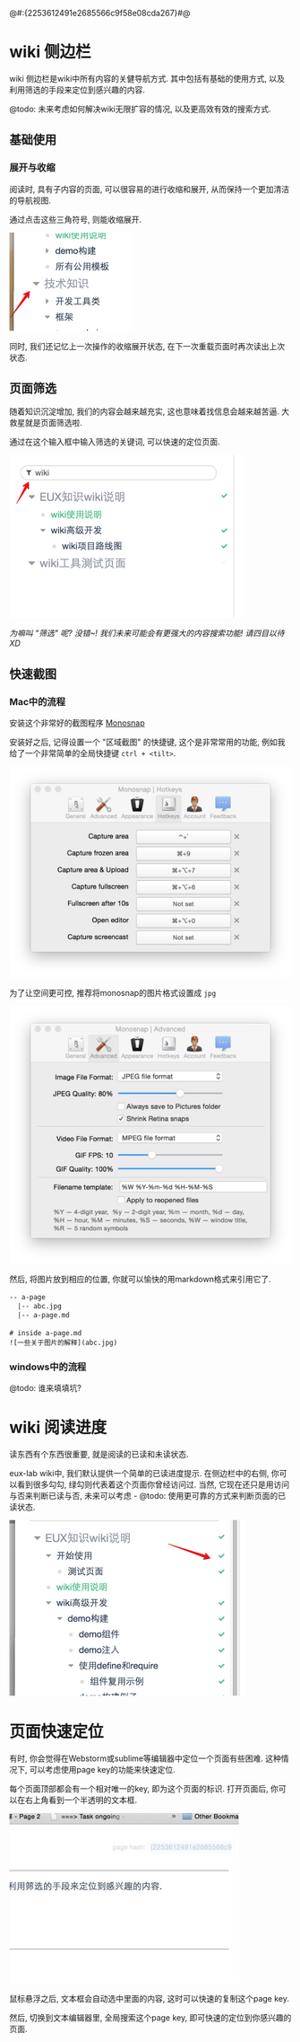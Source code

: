 @#:{2253612491e2685566c9f58e08cda267}#@

# wiki 侧边栏

wiki 侧边栏是wiki中所有内容的关健导航方式. 其中包括有基础的使用方式, 以及利用筛选的手段来定位到感兴趣的内容.

@todo: 未来考虑如何解决wiki无限扩容的情况, 以及更高效有效的搜索方式.

## 基础使用

### 展开与收缩

阅读时, 具有子内容的页面, 可以很容易的进行收缩和展开, 从而保持一个更加清洁的导航视图.

通过点击这些三角符号, 则能收缩展开.

![](twix.png)

同时, 我们还记忆上一次操作的收缩展开状态, 在下一次重载页面时再次读出上次状态.

## 页面筛选

随着知识沉淀增加, 我们的内容会越来越充实, 这也意味着找信息会越来越苦逼.
大救星就是页面筛选啦.

通过在这个输入框中输入筛选的关键词, 可以快速的定位页面.

![](filter.png)

*为嘛叫 "筛选" 呢? 没错~! 我们未来可能会有更强大的内容搜索功能! 请四目以待 XD*

## 快速截图

### Mac中的流程

安装这个非常好的截图程序 [Monosnap](http://monosnap.com/en/page/download/mac)

安装好之后, 记得设置一个 "区域截图" 的快捷键, 这个是非常常用的功能, 例如我给了一个非常简单的全局快捷键 `ctrl + <tilt>`.

![](monosnap-keyboard.jpg)

为了让空间更可控, 推荐将monosnap的图片格式设置成 `jpg`

![](monosnap.jpg)

然后, 将图片放到相应的位置, 你就可以愉快的用markdown格式来引用它了.

```
-- a-page
  |-- abc.jpg
  |-- a-page.md

# inside a-page.md
![一些关于图片的解释](abc.jpg)
```

### windows中的流程

@todo: 谁来填填坑?

# wiki 阅读进度

读东西有个东西很重要, 就是阅读的已读和未读状态.

eux-lab wiki中, 我们默认提供一个简单的已读进度提示. 在侧边栏中的右侧, 你可以看到很多勾勾, 绿勾则代表着这个页面你曾经访问过.
当然, 它现在还只是用访问与否来判断已读与否, 未来可以考虑 -
@todo: 使用更可靠的方式来判断页面的已读状态.

![](read.png)


# 页面快速定位

有时, 你会觉得在Webstorm或sublime等编辑器中定位一个页面有些困难.
这种情况下, 可以考虑使用page key的功能来快速定位.

每个页面顶部都会有一个相对唯一的key, 即为这个页面的标识. 打开页面后, 你可以在右上角看到一个半透明的文本框.

![](page-key.jpg)

鼠标悬浮之后, 文本框会自动选中里面的内容, 这时可以快速的复制这个page key.

然后, 切换到文本编辑器里, 全局搜索这个page key, 即可快速的定位到你感兴趣的页面.